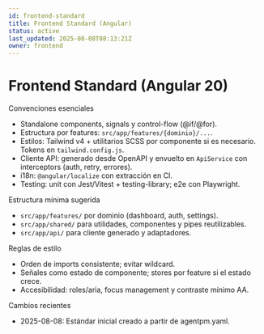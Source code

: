 ```yaml
---
id: frontend-standard
title: Frontend Standard (Angular)
status: active
last_updated: 2025-08-08T08:13:21Z
owner: frontend
---
```


# Frontend Standard (Angular 20)

Convenciones esenciales
- Standalone components, signals y control-flow (@if/@for).
- Estructura por features: `src/app/features/{dominio}/...`.
- Estilos: Tailwind v4 + utilitarios SCSS por componente si es necesario. Tokens en `tailwind.config.js`.
- Cliente API: generado desde OpenAPI y envuelto en `ApiService` con interceptors (auth, retry, errores).
- i18n: `@angular/localize` con extracción en CI.
- Testing: unit con Jest/Vitest + testing-library; e2e con Playwright.

Estructura mínima sugerida
- `src/app/features/` por dominio (dashboard, auth, settings).
- `src/app/shared/` para utilidades, componentes y pipes reutilizables.
- `src/app/api/` para cliente generado y adaptadores.

Reglas de estilo
- Orden de imports consistente; evitar wildcard.
- Señales como estado de componente; stores por feature si el estado crece.
- Accesibilidad: roles/aria, focus management y contraste mínimo AA.

Cambios recientes
- 2025-08-08: Estándar inicial creado a partir de agentpm.yaml.
